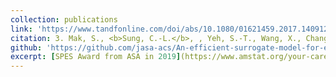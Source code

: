 ```yaml
---
collection: publications
link: 'https://www.tandfonline.com/doi/abs/10.1080/01621459.2017.1409123'
citation: 3. Mak, S., <b>Sung, C.-L.</b>, , Yeh, S.-T., Wang, X., Chang, Y.-C., Joseph, V. R., Yang, V., and Wu, C. F. J. (2018). An efficient surrogate model for emulation and physics extraction of large eddy simulations. <i>Journal of the American Statistical Association</i>, 113(524):1443-1456.
github: 'https://github.com/jasa-acs/An-efficient-surrogate-model-for-emulation-and-physics-extraction-of-large-eddy-simulations'
excerpt: [SPES Award from ASA in 2019](https://www.amstat.org/your-career/awards/statistics-in-physical-engineering-sciences-award)
---
```

